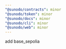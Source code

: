 ```yaml
---
"@sunodo/contracts": minor
"@sunodo/token": minor
"@sunodo/docs": minor
"@sunodo/cli": minor
"@sunodo/web": minor
---
```


add base_sepolia
